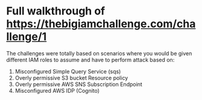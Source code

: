 # Full walkthrough of https://thebigiamchallenge.com/challenge/1

The challenges were totally based on scenarios where you would be given different IAM roles to assume and have to perform attack based on:

1. Misconfigured Simple Query Service (sqs)
2. Overly permissive S3 bucket Resource policy
3. Overly permissive AWS SNS Subscription Endpoint
4. Misconfigured AWS IDP (Cognito)
